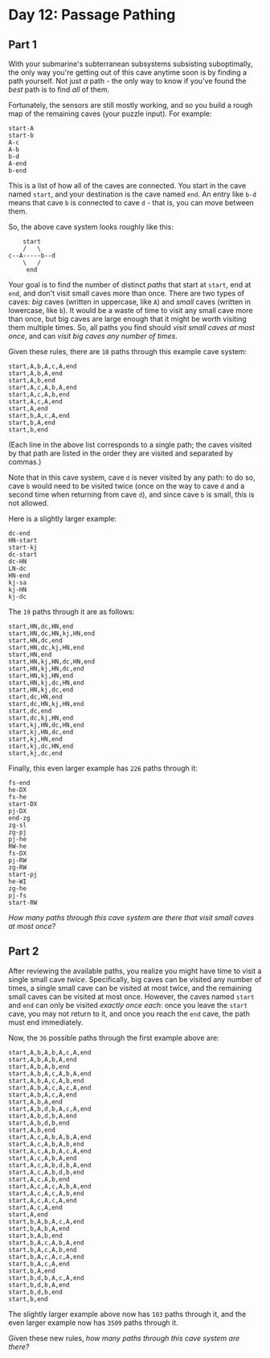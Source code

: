 ﻿# Day 12: Passage Pathing

## Part 1
With your submarine's subterranean subsystems subsisting suboptimally, the only way you're getting out of this cave anytime soon is by finding a path yourself. Not just _a_ path - the only way to know if you've found the _best_ path is to find _all_ of them.

Fortunately, the sensors are still mostly working, and so you build a rough map of the remaining caves (your puzzle input). For example:

    start-A
    start-b
    A-c
    A-b
    b-d
    A-end
    b-end
    

This is a list of how all of the caves are connected. You start in the cave named `start`, and your destination is the cave named `end`. An entry like `b-d` means that cave `b` is connected to cave `d` - that is, you can move between them.

So, the above cave system looks roughly like this:

        start
        /   \
    c--A-----b--d
        \   /
         end
    

Your goal is to find the number of distinct _paths_ that start at `start`, end at `end`, and don't visit small caves more than once. There are two types of caves: _big_ caves (written in uppercase, like `A`) and _small_ caves (written in lowercase, like `b`). It would be a waste of time to visit any small cave more than once, but big caves are large enough that it might be worth visiting them multiple times. So, all paths you find should _visit small caves at most once_, and can _visit big caves any number of times_.

Given these rules, there are `10` paths through this example cave system:

    start,A,b,A,c,A,end
    start,A,b,A,end
    start,A,b,end
    start,A,c,A,b,A,end
    start,A,c,A,b,end
    start,A,c,A,end
    start,A,end
    start,b,A,c,A,end
    start,b,A,end
    start,b,end
    

(Each line in the above list corresponds to a single path; the caves visited by that path are listed in the order they are visited and separated by commas.)

Note that in this cave system, cave `d` is never visited by any path: to do so, cave `b` would need to be visited twice (once on the way to cave `d` and a second time when returning from cave `d`), and since cave `b` is small, this is not allowed.

Here is a slightly larger example:

    dc-end
    HN-start
    start-kj
    dc-start
    dc-HN
    LN-dc
    HN-end
    kj-sa
    kj-HN
    kj-dc
    

The `19` paths through it are as follows:

    start,HN,dc,HN,end
    start,HN,dc,HN,kj,HN,end
    start,HN,dc,end
    start,HN,dc,kj,HN,end
    start,HN,end
    start,HN,kj,HN,dc,HN,end
    start,HN,kj,HN,dc,end
    start,HN,kj,HN,end
    start,HN,kj,dc,HN,end
    start,HN,kj,dc,end
    start,dc,HN,end
    start,dc,HN,kj,HN,end
    start,dc,end
    start,dc,kj,HN,end
    start,kj,HN,dc,HN,end
    start,kj,HN,dc,end
    start,kj,HN,end
    start,kj,dc,HN,end
    start,kj,dc,end
    

Finally, this even larger example has `226` paths through it:

    fs-end
    he-DX
    fs-he
    start-DX
    pj-DX
    end-zg
    zg-sl
    zg-pj
    pj-he
    RW-he
    fs-DX
    pj-RW
    zg-RW
    start-pj
    he-WI
    zg-he
    pj-fs
    start-RW
    

_How many paths through this cave system are there that visit small caves at most once?_

## Part 2
After reviewing the available paths, you realize you might have time to visit a single small cave _twice_. Specifically, big caves can be visited any number of times, a single small cave can be visited at most twice, and the remaining small caves can be visited at most once. However, the caves named `start` and `end` can only be visited _exactly once each_: once you leave the `start` cave, you may not return to it, and once you reach the `end` cave, the path must end immediately.

Now, the `36` possible paths through the first example above are:

    start,A,b,A,b,A,c,A,end
    start,A,b,A,b,A,end
    start,A,b,A,b,end
    start,A,b,A,c,A,b,A,end
    start,A,b,A,c,A,b,end
    start,A,b,A,c,A,c,A,end
    start,A,b,A,c,A,end
    start,A,b,A,end
    start,A,b,d,b,A,c,A,end
    start,A,b,d,b,A,end
    start,A,b,d,b,end
    start,A,b,end
    start,A,c,A,b,A,b,A,end
    start,A,c,A,b,A,b,end
    start,A,c,A,b,A,c,A,end
    start,A,c,A,b,A,end
    start,A,c,A,b,d,b,A,end
    start,A,c,A,b,d,b,end
    start,A,c,A,b,end
    start,A,c,A,c,A,b,A,end
    start,A,c,A,c,A,b,end
    start,A,c,A,c,A,end
    start,A,c,A,end
    start,A,end
    start,b,A,b,A,c,A,end
    start,b,A,b,A,end
    start,b,A,b,end
    start,b,A,c,A,b,A,end
    start,b,A,c,A,b,end
    start,b,A,c,A,c,A,end
    start,b,A,c,A,end
    start,b,A,end
    start,b,d,b,A,c,A,end
    start,b,d,b,A,end
    start,b,d,b,end
    start,b,end
    

The slightly larger example above now has `103` paths through it, and the even larger example now has `3509` paths through it.

Given these new rules, _how many paths through this cave system are there?_